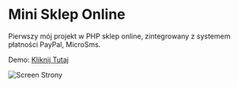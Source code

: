 # Mini Sklep Online
Pierwszy mój projekt w PHP sklep online, zintegrowany z systemem płatności PayPal, MicroSms.

Demo: <a href="https://rafal-podraza.pl/jackpot">Kliknij Tutaj</a>


<img src="https://rafal-podraza.pl/img/projekty/sklep.png" alt="Screen Strony" />
